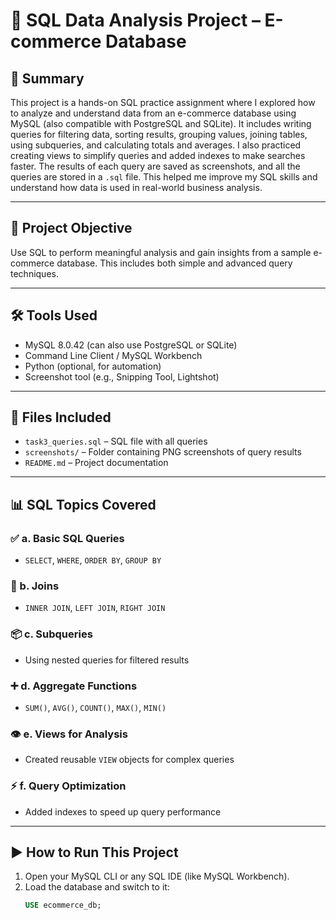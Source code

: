 # 🧠 SQL Data Analysis Project – E-commerce Database

## 📄 Summary
This project is a hands-on SQL practice assignment where I explored how to analyze and understand data from an e-commerce database using MySQL (also compatible with PostgreSQL and SQLite). It includes writing queries for filtering data, sorting results, grouping values, joining tables, using subqueries, and calculating totals and averages. I also practiced creating views to simplify queries and added indexes to make searches faster. The results of each query are saved as screenshots, and all the queries are stored in a `.sql` file. This helped me improve my SQL skills and understand how data is used in real-world business analysis.

---

## 📌 Project Objective
Use SQL to perform meaningful analysis and gain insights from a sample e-commerce database. This includes both simple and advanced query techniques.

---

## 🛠 Tools Used
- MySQL 8.0.42 (can also use PostgreSQL or SQLite)
- Command Line Client / MySQL Workbench
- Python (optional, for automation)
- Screenshot tool (e.g., Snipping Tool, Lightshot)

---

## 📁 Files Included
- `task3_queries.sql` – SQL file with all queries
- `screenshots/` – Folder containing PNG screenshots of query results
- `README.md` – Project documentation

---

## 📊 SQL Topics Covered

### ✅ a. Basic SQL Queries
- `SELECT`, `WHERE`, `ORDER BY`, `GROUP BY`

### 🔗 b. Joins
- `INNER JOIN`, `LEFT JOIN`, `RIGHT JOIN`

### 📦 c. Subqueries
- Using nested queries for filtered results

### ➕ d. Aggregate Functions
- `SUM()`, `AVG()`, `COUNT()`, `MAX()`, `MIN()`

### 👁️ e. Views for Analysis
- Created reusable `VIEW` objects for complex queries

### ⚡ f. Query Optimization
- Added indexes to speed up query performance

---

## ▶️ How to Run This Project

1. Open your MySQL CLI or any SQL IDE (like MySQL Workbench).
2. Load the database and switch to it:
   ```sql
   USE ecommerce_db;
